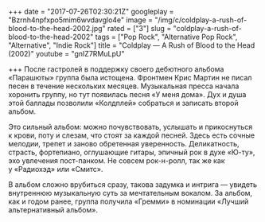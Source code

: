 +++
date = "2017-07-26T02:30:21Z"
googleplay = "Bzrnh4npfxpo5mim6wvdavglo4e"
image = "/img/c/coldplay-a-rush-of-blood-to-the-head-2002.jpg"
rated = ["3"]
slug = "coldplay-a-rush-of-blood-to-the-head-2002"
tags = ["Pop Rock", "Alternative Pop Rock", "Alternative", "Indie Rock"]
title = "Coldplay — A Rush of Blood to the Head (2002)"
youtube = "gnIZ7RMuLpU"

+++
После гастролей в&nbsp;поддержку своего дебютного альбома &laquo;Парашюты&raquo; группа была истощена. Фронтмен Крис Мартин не&nbsp;писал песен в&nbsp;течение нескольких месяцев. Музыкальная пресса начала хоронить группу, но&nbsp;тут появилась песня &laquo;У&nbsp;меня дома&raquo;. Дух и&nbsp;душа этой баллады позволили &laquo;Колдплей&raquo; собраться и&nbsp;записать второй альбом.

Это сильный альбом: можно почувствовать, услышать и&nbsp;прикоснуться к&nbsp;крови, поту и&nbsp;слезам, что стоят за&nbsp;каждой песней. Здесь есть сочные мелодии, трепет и&nbsp;заново обретенная уверенность. Деликатность, страсть, фортепиано, оглушающие гитары, эпичный рок в&nbsp;духе &laquo;Ю-ту&raquo;, эхо увлечения пост-панком. Не&nbsp;совсем рок-н-ролл, так&nbsp;же как у&nbsp;&laquo;Радиохэд&raquo; или &laquo;Смитс&raquo;.

В&nbsp;альбом сложно врубиться сразу, такова задумка и&nbsp;интрига&nbsp;&mdash; увидеть внутреннюю музыкальную суть за&nbsp;мечтательным вокалом. За&nbsp;альбом, как и&nbsp;годом ранее, группа получила &laquo;Гремми&raquo; в&nbsp;номинации &laquo;Лучший альтернативный альбом&raquo;.